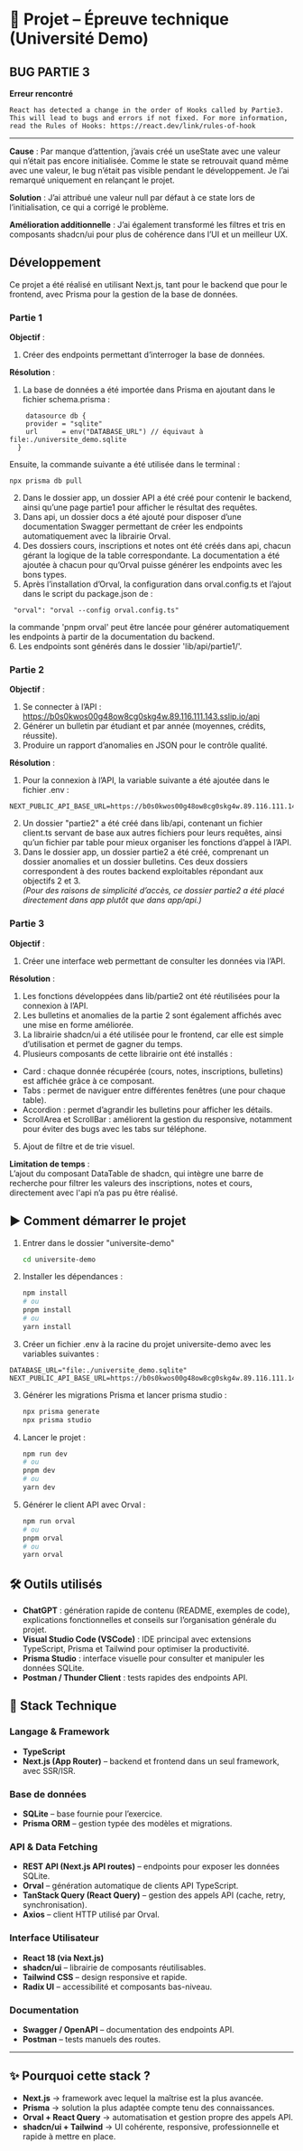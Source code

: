 # 📘 Projet – Épreuve technique (Université Demo)

## BUG PARTIE 3 

**Erreur rencontré**

```
React has detected a change in the order of Hooks called by Partie3. This will lead to bugs and errors if not fixed. For more information, read the Rules of Hooks: https://react.dev/link/rules-of-hook
```
---
**Cause** :
Par manque d’attention, j’avais créé un useState avec une valeur qui n’était pas encore initialisée. Comme le state se retrouvait quand même avec une valeur, le bug n’était pas visible pendant le développement. Je l’ai remarqué uniquement en relançant le projet.

**Solution** : 
J’ai attribué une valeur null par défaut à ce state lors de l’initialisation, ce qui a corrigé le problème.

**Amélioration additionnelle** :
J’ai également transformé les filtres et tris en composants shadcn/ui pour plus de cohérence dans l’UI et un meilleur UX.

## Développement
Ce projet a été réalisé en utilisant Next.js, tant pour le backend que pour le frontend, avec Prisma pour la gestion de la base de données.

### Partie 1
**Objectif** :  
1. Créer des endpoints permettant d’interroger la base de données.

**Résolution** :  
1. La base de données a été importée dans Prisma en ajoutant dans le fichier schema.prisma :  
```
    datasource db {
    provider = "sqlite"
    url      = env("DATABASE_URL") // équivaut à file:./universite_demo.sqlite
  }
```
Ensuite, la commande suivante a été utilisée dans le terminal :  
```
npx prisma db pull 
```
2. Dans le dossier app, un dossier API a été créé pour contenir le backend, ainsi qu’une page partie1 pour afficher le résultat des requêtes.  
3. Dans api, un dossier docs a été ajouté pour disposer d’une documentation Swagger permettant de créer les endpoints automatiquement avec la librairie Orval.  
4. Des dossiers cours, inscriptions et notes ont été créés dans api, chacun gérant la logique de la table correspondante. La documentation a été ajoutée à chacun pour qu’Orval puisse générer les endpoints avec les bons types.  
5. Après l’installation d’Orval, la configuration dans orval.config.ts et l’ajout dans le script du package.json de :  
  ```
   "orval": "orval --config orval.config.ts"
  ```
  la commande 'pnpm orval' peut être lancée pour générer automatiquement les endpoints à partir de la documentation du backend.  
6. Les endpoints sont générés dans le dossier 'lib/api/partie1/'.

### Partie 2  
**Objectif** :  
1. Se connecter à l’API : https://b0s0kwos00g48ow8cg0skg4w.89.116.111.143.sslip.io/api  
2. Générer un bulletin par étudiant et par année (moyennes, crédits, réussite).  
3. Produire un rapport d’anomalies en JSON pour le contrôle qualité.

**Résolution** :  
1. Pour la connexion à l’API, la variable suivante a été ajoutée dans le fichier .env :  
```
NEXT_PUBLIC_API_BASE_URL=https://b0s0kwos00g48ow8cg0skg4w.89.116.111.143.sslip.io
```
2. Un dossier "partie2" a été créé dans lib/api, contenant un fichier client.ts servant de base aux autres fichiers pour leurs requêtes, ainsi qu’un fichier par table pour mieux organiser les fonctions d’appel à l’API.  
3. Dans le dossier app, un dossier partie2 a été créé, comprenant un dossier anomalies et un dossier bulletins. Ces deux dossiers correspondent à des routes backend exploitables répondant aux objectifs 2 et 3.  
   *(Pour des raisons de simplicité d’accès, ce dossier partie2 a été placé directement dans app plutôt que dans app/api.)*

### Partie 3  
**Objectif** :  
1. Créer une interface web permettant de consulter les données via l’API.

**Résolution** :  
1. Les fonctions développées dans lib/partie2 ont été réutilisées pour la connexion à l’API.  
2. Les bulletins et anomalies de la partie 2 sont également affichés avec une mise en forme améliorée.  
3. La librairie shadcn/ui a été utilisée pour le frontend, car elle est simple d’utilisation et permet de gagner du temps.  
4. Plusieurs composants de cette librairie ont été installés :  
  - Card : chaque donnée récupérée (cours, notes, inscriptions, bulletins) est affichée grâce à ce composant.  
  - Tabs : permet de naviguer entre différentes fenêtres (une pour chaque table).  
  - Accordion : permet d’agrandir les bulletins pour afficher les détails.  
  - ScrollArea et ScrollBar : améliorent la gestion du responsive, notamment pour éviter des bugs avec les tabs sur téléphone.
5. Ajout de filtre et de trie visuel.

**Limitation de temps** :  
L’ajout du composant DataTable de shadcn, qui intègre une barre de recherche pour filtrer les valeurs des inscriptions, notes et cours, directement avec l'api n’a pas pu être réalisé.

## ▶️ Comment démarrer le projet

1. Entrer dans le dossier "universite-demo"
    ```bash
    cd universite-demo
    ```
2. Installer les dépendances :
   ```bash
   npm install
   # ou
   pnpm install
   # ou
   yarn install
   ```
3. Créer un fichier .env à la racine du projet universite-demo avec les variables suivantes :  
```
DATABASE_URL="file:./universite_demo.sqlite"
NEXT_PUBLIC_API_BASE_URL=https://b0s0kwos00g48ow8cg0skg4w.89.116.111.143.sslip.io
```
3. Générer  les migrations Prisma et lancer prisma studio :  
   ```bash
   npx prisma generate
   npx prisma studio
   ```
4. Lancer le projet :  
   ```bash
   npm run dev
   # ou
   pnpm dev
   # ou
   yarn dev
   ```
       
5. Générer le client API avec Orval :  
   ```bash
   npm run orval
   # ou
   pnpm orval
   # ou
   yarn orval
   ```



## 🛠️ Outils utilisés
- **ChatGPT** : génération rapide de contenu (README, exemples de code), explications fonctionnelles et conseils sur l’organisation générale du projet.  
- **Visual Studio Code (VSCode)** : IDE principal avec extensions TypeScript, Prisma et Tailwind pour optimiser la productivité.  
- **Prisma Studio** : interface visuelle pour consulter et manipuler les données SQLite.  
- **Postman / Thunder Client** : tests rapides des endpoints API.  

## 🚀 Stack Technique

### Langage & Framework
- **TypeScript**  
- **Next.js (App Router)** – backend et frontend dans un seul framework, avec SSR/ISR.  

### Base de données
- **SQLite** – base fournie pour l’exercice.  
- **Prisma ORM** – gestion typée des modèles et migrations.  

### API & Data Fetching
- **REST API (Next.js API routes)** – endpoints pour exposer les données SQLite.  
- **Orval** – génération automatique de clients API TypeScript.  
- **TanStack Query (React Query)** – gestion des appels API (cache, retry, synchronisation).  
- **Axios** – client HTTP utilisé par Orval.  

### Interface Utilisateur
- **React 18 (via Next.js)**  
- **shadcn/ui** – librairie de composants réutilisables.  
- **Tailwind CSS** – design responsive et rapide.  
- **Radix UI** – accessibilité et composants bas-niveau.  

### Documentation
- **Swagger / OpenAPI** – documentation des endpoints API.  
- **Postman** – tests manuels des routes.  

---

## ✨ Pourquoi cette stack ?
- **Next.js** → framework avec lequel la maîtrise est la plus avancée.  
- **Prisma** → solution la plus adaptée compte tenu des connaissances.  
- **Orval + React Query** → automatisation et gestion propre des appels API.  
- **shadcn/ui + Tailwind** → UI cohérente, responsive, professionnelle et rapide à mettre en place.
